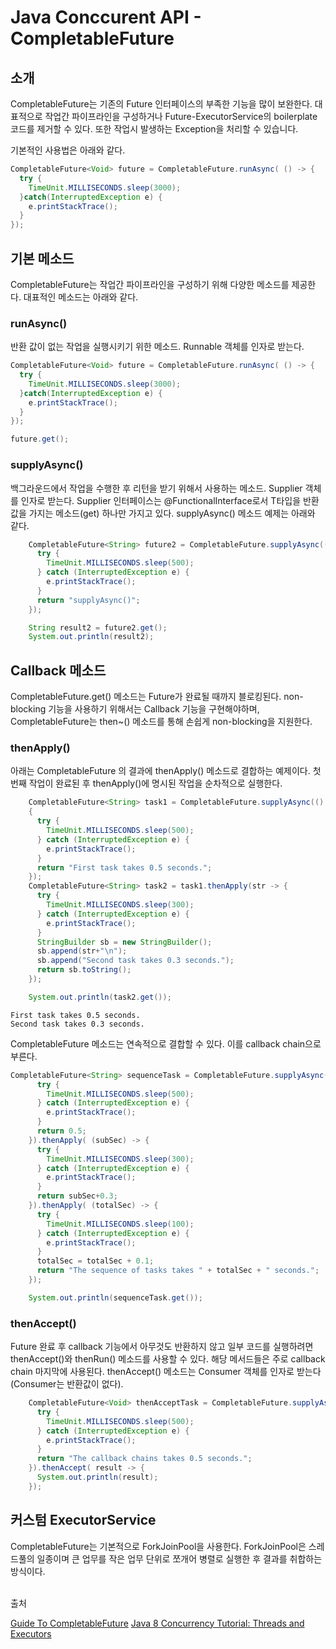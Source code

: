 # Java Conccurent API - CompletableFuture

## 소개

CompletableFuture는 기존의 Future 인터페이스의 부족한 기능을 많이 보완한다. 대표적으로 작업간 파이프라인을 구성하거나 Future-ExecutorService의 boilerplate 코드를 제거할 수 있다. 또한 작업시 발생하는 Exception을 처리할 수 있습니다.

기본적인 사용법은 아래와 같다.

```java
CompletableFuture<Void> future = CompletableFuture.runAsync( () -> {
  try {
    TimeUnit.MILLISECONDS.sleep(3000);
  }catch(InterruptedException e) {
    e.printStackTrace();
  }
});
```

## 기본 메소드

CompletableFuture는 작업간 파이프라인을 구성하기 위해 다양한 메소드를 제공한다. 대표적인 메소드는 아래와 같다.

### runAsync()

반환 값이 없는 작업을 실행시키기 위한 메소드. Runnable 객체를 인자로 받는다.


```java
CompletableFuture<Void> future = CompletableFuture.runAsync( () -> {
  try {
    TimeUnit.MILLISECONDS.sleep(3000);
  }catch(InterruptedException e) {
    e.printStackTrace();
  }
});

future.get();
```

### supplyAsync()

백그라운드에서 작업을 수행한 후 리턴을 받기 위해서 사용하는 메소드. Supplier<T> 객체를 인자로 받는다.
Supplier<T> 인터페이스는 @FunctionalInterface로서 T타입을 반환값을 가지는 메소드(get) 하나만 가지고 있다.
supplyAsync() 메소드 예제는 아래와 같다.

```java
    CompletableFuture<String> future2 = CompletableFuture.supplyAsync(() -> {
      try {
        TimeUnit.MILLISECONDS.sleep(500);
      } catch (InterruptedException e) {
        e.printStackTrace();
      }
      return "supplyAsync()";
    });

    String result2 = future2.get();
    System.out.println(result2);
```


## Callback 메소드

CompletableFuture.get() 메소드는 Future가 완료될 때까지 블로킹된다. non-blocking 기능을 사용하기 위해서는 Callback 기능을 구현해야하며, CompletableFuture는 then~() 메소드를 통해
손쉽게 non-blocking을 지원한다.

### thenApply()

아래는 CompletableFuture<T> 의 결과에 thenApply() 메소드로 결합하는 예제이다. 첫번째 작업이 완료된 후 thenApply()에 명시된 작업을 순차적으로 실행한다.

```java
    CompletableFuture<String> task1 = CompletableFuture.supplyAsync(() ->
    {
      try {
        TimeUnit.MILLISECONDS.sleep(500);
      } catch (InterruptedException e) {
        e.printStackTrace();
      }
      return "First task takes 0.5 seconds.";
    });
    CompletableFuture<String> task2 = task1.thenApply(str -> {
      try {
        TimeUnit.MILLISECONDS.sleep(300);
      } catch (InterruptedException e) {
        e.printStackTrace();
      }
      StringBuilder sb = new StringBuilder();
      sb.append(str+"\n");
      sb.append("Second task takes 0.3 seconds.");
      return sb.toString();
    });

    System.out.println(task2.get());
```

```
First task takes 0.5 seconds.
Second task takes 0.3 seconds.
```

CompletableFuture 메소드는 연속적으로 결합할 수 있다. 이를 callback chain으로 부른다.

```java
CompletableFuture<String> sequenceTask = CompletableFuture.supplyAsync( () -> {
      try {
        TimeUnit.MILLISECONDS.sleep(500);
      } catch (InterruptedException e) {
        e.printStackTrace();
      }
      return 0.5;
    }).thenApply( (subSec) -> {
      try {
        TimeUnit.MILLISECONDS.sleep(300);
      } catch (InterruptedException e) {
        e.printStackTrace();
      }
      return subSec+0.3;
    }).thenApply( (totalSec) -> {
      try {
        TimeUnit.MILLISECONDS.sleep(100);
      } catch (InterruptedException e) {
        e.printStackTrace();
      }
      totalSec = totalSec + 0.1;
      return "The sequence of tasks takes " + totalSec + " seconds.";
    });

    System.out.println(sequenceTask.get());
```


### thenAccept()

Future 완료 후 callback 기능에서 아무것도 반환하지 않고 일부 코드를 실행하려면 thenAccept()와 thenRun() 메소드를 사용할 수 있다. 해당 메서드들은 주로 callback chain 마지막에 사용된다.
thenAccept() 메소드는 Consumer<T> 객체를 인자로 받는다(Consumer<T>는 반환값이 없다). 

```java
    CompletableFuture<Void> thenAcceptTask = CompletableFuture.supplyAsync( () -> {
      try {
        TimeUnit.MILLISECONDS.sleep(500);
      } catch (InterruptedException e) {
        e.printStackTrace();
      }
      return "The callback chains takes 0.5 seconds.";
    }).thenAccept( result -> {
      System.out.println(result);
    });
```

## 커스텀 ExecutorService 
CompletableFuture는 기본적으로 ForkJoinPool을 사용한다. ForkJoinPool은 스레드풀의 일종이며 큰 업무를 작은 업무 단위로 쪼개어 병렬로 실행한 후 결과를 취합하는 방식이다.



</br>
출처

[Guide To CompletableFuture](https://www.baeldung.com/java-completablefuture)
[Java 8 Concurrency Tutorial: Threads and Executors](https://winterbe.com/posts/2015/04/07/java8-concurrency-tutorial-thread-executor-examples/)
